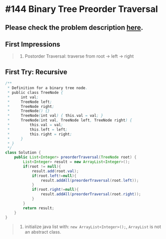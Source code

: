 # #144 Binary Tree Preorder Traversal

## Please check the problem description [here](https://leetcode.com/problems/binary-tree-preorder-traversal/).

## First Impressions
>1. Postorder Traversal: traverse from root -> left -> right

## First Try: Recursive
```Java
/**
 * Definition for a binary tree node.
 * public class TreeNode {
 *     int val;
 *     TreeNode left;
 *     TreeNode right;
 *     TreeNode() {}
 *     TreeNode(int val) { this.val = val; }
 *     TreeNode(int val, TreeNode left, TreeNode right) {
 *         this.val = val;
 *         this.left = left;
 *         this.right = right;
 *     }
 * }
 */
class Solution {
    public List<Integer> preorderTraversal(TreeNode root) {
        List<Integer> result = new ArrayList<Integer>();
        if(root != null){
            result.add(root.val);
            if(root.left!=null){
                result.addAll(preorderTraversal(root.left));
            }
            if(root.right!=null){
                result.addAll(preorderTraversal(root.right));
            }
        }
        return result;
    }
}
```
>1. initialize java list with: `new ArrayList<Integer>();`, `ArrayList` is not an abstract class.
